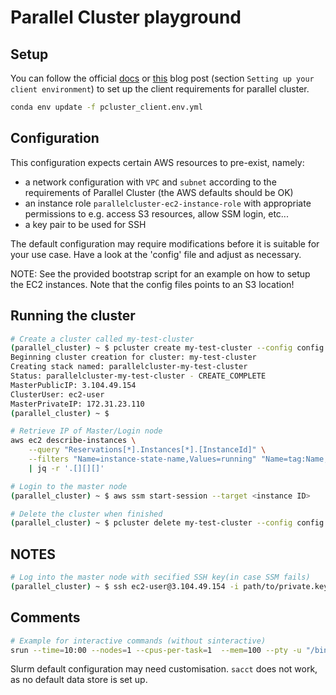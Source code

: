 # Parallel Cluster playground

## Setup
You can follow the official [docs][install_doc] or [this][blog_1] blog post (section `Setting up your client environment`) to set up the client requirements for parallel cluster.

```bash
conda env update -f pcluster_client.env.yml
```

## Configuration
This configuration expects certain AWS resources to pre-exist, namely:
- a network configuration with `VPC` and `subnet` according to the requirements of Parallel Cluster (the AWS defaults should be OK)
- an instance role `parallelcluster-ec2-instance-role` with appropriate permissions to e.g. access S3 resources, allow SSM login, etc...
- a key pair to be used for SSH

The default configuration may require modifications before it is suitable for your use case. Have a look at the 'config' file and adjust as necessary.

NOTE: See the provided bootstrap script for an example on how to setup the EC2 instances. Note that the config files points to an S3 location!


## Running the cluster

```bash
# Create a cluster called my-test-cluster
(parallel_cluster) ~ $ pcluster create my-test-cluster --config config
Beginning cluster creation for cluster: my-test-cluster
Creating stack named: parallelcluster-my-test-cluster
Status: parallelcluster-my-test-cluster - CREATE_COMPLETE
MasterPublicIP: 3.104.49.154
ClusterUser: ec2-user
MasterPrivateIP: 172.31.23.110
(parallel_cluster) ~ $

# Retrieve IP of Master/Login node
aws ec2 describe-instances \
    --query "Reservations[*].Instances[*].[InstanceId]" \
    --filters "Name=instance-state-name,Values=running" "Name=tag:Name,Values=Master" \
    | jq -r '.[][][]'

# Login to the master node
(parallel_cluster) ~ $ aws ssm start-session --target <instance ID>

# Delete the cluster when finished
(parallel_cluster) ~ $ pcluster delete my-test-cluster --config config
```

## NOTES

```bash
# Log into the master node with secified SSH key(in case SSM fails)
(parallel_cluster) ~ $ ssh ec2-user@3.104.49.154 -i path/to/private.key
```

## Comments

```bash
# Example for interactive commands (without sinteractive)
srun --time=10:00 --nodes=1 --cpus-per-task=1  --mem=100 --pty -u "/bin/bash" -i -l
```

Slurm default configuration may need customisation. `sacct` does not work, as no default data store is set up.

[install_doc]: https://docs.aws.amazon.com/parallelcluster/latest/ug/install.html
[blog_1]: https://aws.amazon.com/blogs/machine-learning/building-an-interactive-and-scalable-ml-research-environment-using-aws-parallelcluster/



